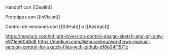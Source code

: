 Handoff con [[Zeplin]]

Prototipos con [[InVision]]

Control de versiones con [[GitHub]] o [[Abstract]]

https://medium.com/inflight-it/version-control-design-sketch-and-git-only-e971ee60d8d8
https://medium.com/@zhurankou/workflows-manual-version-control-for-sketch-files-with-github-df8e04f1571c